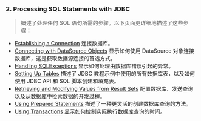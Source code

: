 ### 2. Processing SQL Statements with JDBC

> 概述了处理任何 SQL 语句所需的步骤。以下页面更详细地描述了这些步骤：

- [Establishing a Connection](https://docs.oracle.com/javase/tutorial/jdbc/basics/connecting.html) 连接数据库。
- [Connecting with DataSource Objects](https://docs.oracle.com/javase/tutorial/jdbc/basics/sqldatasources.html) 显示如何使用 DataSource 对象连接数据库，这是获取数据源连接的首选方式。
- [Handling SQLExceptions](https://docs.oracle.com/javase/tutorial/jdbc/basics/sqlexception.html) 显示如何处理由数据库错误引起的异常。
- [Setting Up Tables](https://docs.oracle.com/javase/tutorial/jdbc/basics/tables.html) 描述了 JDBC 教程示例中使用的所有数据库表，以及如何使用 JDBC API 和 SQL 脚本创建和填充表。
- [Retrieving and Modifying Values from Result Sets](https://docs.oracle.com/javase/tutorial/jdbc/basics/retrieving.html) 配置数据库、发送查询以及从数据库中检索数据的开发过程。
- [Using Prepared Statements](https://docs.oracle.com/javase/tutorial/jdbc/basics/prepared.html) 描述了一种更灵活的创建数据库查询的方法。
- [Using Transactions](https://docs.oracle.com/javase/tutorial/jdbc/basics/transactions.html) 显示如何控制实际执行数据库查询的时间。

